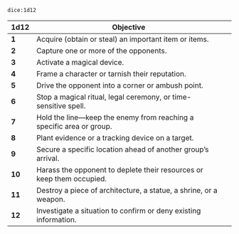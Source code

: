`dice:1d12`

| 1d12   | Objective                                                             |     |
| ------ | --------------------------------------------------------------------- | --- |
| **1**  | Acquire (obtain or steal) an important item or items.                 |     |
| **2**  | Capture one or more of the opponents.                                 |     |
| **3**  | Activate a magical device.                                            |     |
| **4**  | Frame a character or tarnish their reputation.                        |     |
| **5**  | Drive the opponent into a corner or ambush point.                     |     |
| **6**  | Stop a magical ritual, legal ceremony, or time-sensitive spell.       |     |
| **7**  | Hold the line—keep the enemy from reaching a specific area or group.  |     |
| **8**  | Plant evidence or a tracking device on a target.                      |     |
| **9**  | Secure a specific location ahead of another group’s arrival.          |     |
| **10** | Harass the opponent to deplete their resources or keep them occupied. |     |
| **11** | Destroy a piece of architecture, a statue, a shrine, or a weapon.     |     |
| **12** | Investigate a situation to confirm or deny existing information.      |     |


